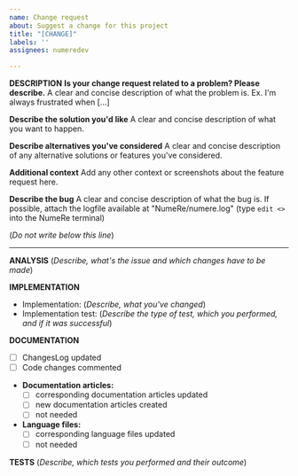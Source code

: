 ```yaml
---
name: Change request
about: Suggest a change for this project
title: "[CHANGE]"
labels: ''
assignees: numeredev

---
```


**DESCRIPTION**
**Is your change request related to a problem? Please describe.**
A clear and concise description of what the problem is. Ex. I'm always frustrated when [...]

**Describe the solution you'd like**
A clear and concise description of what you want to happen.

**Describe alternatives you've considered**
A clear and concise description of any alternative solutions or features you've considered.

**Additional context**
Add any other context or screenshots about the feature request here.


**Describe the bug**
A clear and concise description of what the bug is. If possible, attach the logfile available at "NumeRe/numere.log" (type `edit <>` into the NumeRe terminal)

(*Do not write below this line*)

-----------------------------------------------------

**ANALYSIS**
(*Describe, what's the issue and which changes have to be made*)

**IMPLEMENTATION**
* Implementation: (*Describe, what you've changed*) 
* Implementation test: (*Describe the type of test, which you performed, and if it was successful*)

**DOCUMENTATION**
* [ ] ChangesLog updated
* [ ] Code changes commented
* **Documentation articles:**
    * [ ] corresponding documentation articles updated
    * [ ] new documentation articles created
    * [ ] not needed
* **Language files:**
    * [ ] corresponding language files updated
    * [ ] not needed

**TESTS**
(*Describe, which tests you performed and their outcome*)
